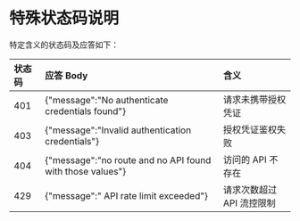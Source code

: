 # 特殊状态码说明

特定含义的状态码及应答如下：

状态码|应答 Body | 含义
:------|:---------|:-----
401    | {"message":"No authenticate credentials found"}  | 请求未携带授权凭证 
403    | {"message":"Invalid authentication credentials"}  | 授权凭证鉴权失败
404    | {"message":"no route and no  API  found with those values"} | 访问的 API 不存在
429    | {"message":" API  rate limit exceeded"} | 请求次数超过 API 流控限制

